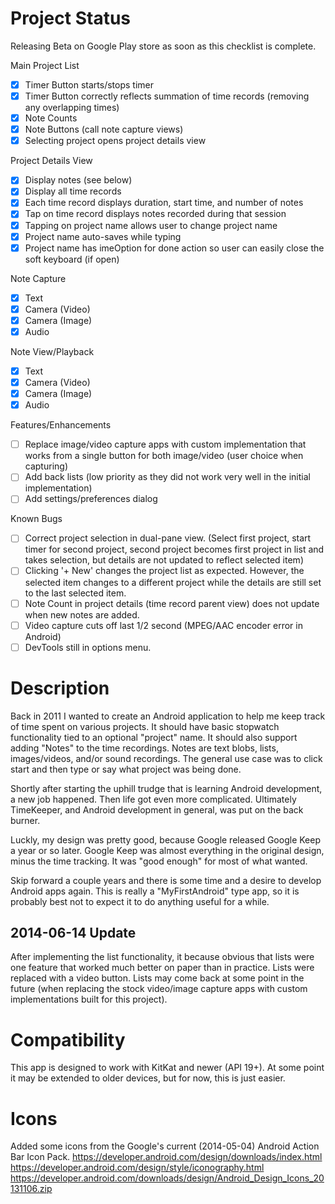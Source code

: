 # Project Status #
Releasing Beta on Google Play store as soon as this checklist is complete.

Main Project List
 - [x] Timer Button starts/stops timer
 - [x] Timer Button correctly reflects summation of time records (removing any overlapping times)
 - [x] Note Counts
 - [x] Note Buttons (call note capture views)
 - [x] Selecting project opens project details view

Project Details View
 - [x] Display notes (see below)
 - [x] Display all time records
 - [x] Each time record displays duration, start time, and number of notes
 - [x] Tap on time record displays notes recorded during that session
 - [x] Tapping on project name allows user to change project name
 - [x] Project name auto-saves while typing
 - [x] Project name has imeOption for done action so user can easily close the soft keyboard (if open)

Note Capture
 - [x] Text
 - [x] Camera (Video)
 - [x] Camera (Image)
 - [x] Audio

Note View/Playback
 - [x] Text
 - [x] Camera (Video)
 - [x] Camera (Image)
 - [x] Audio

Features/Enhancements
 - [ ] Replace image/video capture apps with custom implementation that works from a single button for both image/video (user choice when capturing)
 - [ ] Add back lists (low priority as they did not work very well in the initial implementation)
 - [ ] Add settings/preferences dialog

Known Bugs
 - [ ] Correct project selection in dual-pane view. (Select first project, start timer for second project, second project becomes first project in list and takes selection, but details are not updated to reflect selected item)
 - [ ] Clicking '+ New' changes the project list as expected. However, the selected item changes to a different project while the details are still set to the last selected item.
 - [ ] Note Count in project details (time record parent view) does not update when new notes are added.
 - [ ] Video capture cuts off last 1/2 second (MPEG/AAC encoder error in Android)
 - [ ] DevTools still in options menu.

# Description #
Back in 2011 I wanted to create an Android application to help me keep track of time spent on various projects. It should have basic stopwatch functionality tied to an optional "project" name. It should also support adding "Notes" to the time recordings. Notes are text blobs, lists, images/videos, and/or sound recordings. The general use case was to click start and then type or say what project was being done.

Shortly after starting the uphill trudge that is learning Android development, a new job happened. Then life got even more complicated. Ultimately TimeKeeper, and Android development in general, was put on the back burner.

Luckly, my design was pretty good, because Google released Google Keep a year or so later. Google Keep was almost everything in the original design, minus the time tracking. It was "good enough" for most of what wanted.

Skip forward a couple years and there is some time and a desire to develop Android apps again. This is really a "MyFirstAndroid" type app, so it is probably best not to expect it to do anything useful for a while.

## 2014-06-14 Update ##
After implementing the list functionality, it because obvious that lists were one feature that worked much better on paper than in practice. Lists were replaced with a video button. Lists may come back at some point in the future (when replacing the stock video/image capture apps with custom implementations built for this project).

# Compatibility #
This app is designed to work with KitKat and newer (API 19+). At some point it may be extended to older devices, but for now, this is just easier.

# Icons #
Added some icons from the Google's current (2014-05-04) Android Action Bar Icon Pack.
https://developer.android.com/design/downloads/index.html
https://developer.android.com/design/style/iconography.html
https://developer.android.com/downloads/design/Android_Design_Icons_20131106.zip
